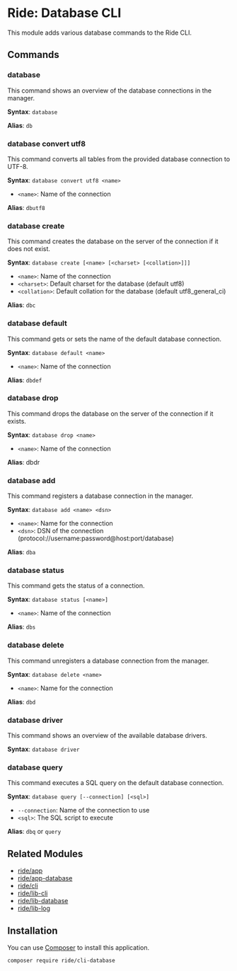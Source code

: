# Ride: Database CLI

This module adds various database commands to the Ride CLI.

## Commands

### database

This command shows an overview of the database connections in the manager.

**Syntax**: ```database```

**Alias**: ```db```

### database convert utf8

This command converts all tables from the provided database connection to UTF-8.

**Syntax**: ```database convert utf8 <name>```
- ```<name>```: Name of the connection

**Alias**: ```dbutf8```

### database create

This command creates the database on the server of the connection if it does not exist.

**Syntax**: ```database create [<name> [<charset> [<collation>]]]```
- ```<name>```: Name of the connection
- ```<charset>```: Default charset for the database (default utf8)
- ```<collation>```: Default collation for the database (default utf8_general_ci)

**Alias**: ```dbc```

### database default

This command gets or sets the name of the default database connection.

**Syntax**: ```database default <name>```
- ```<name>```: Name of the connection

**Alias**: ```dbdef```

### database drop

This command drops the database on the server of the connection if it exists.

**Syntax**: ```database drop <name>```
- ```<name>```: Name of the connection

**Alias**: dbdr

### database add

This command registers a database connection in the manager.

**Syntax**: ```database add <name> <dsn>```
- ```<name>```: Name for the connection
- ```<dsn>```: DSN of the connection (protocol://username:password@host:port/database)

**Alias**: ```dba```

### database status

This command gets the status of a connection.

**Syntax**: ```database status [<name>]```
- ```<name>```: Name of the connection

**Alias**: ```dbs```

### database delete

This command unregisters a database connection from the manager.

**Syntax**: ```database delete <name>```
- ```<name>```: Name for the connection

**Alias**: ```dbd```

### database driver

This command shows an overview of the available database drivers.

**Syntax**: ```database driver```

### database query

This command executes a SQL query on the default database connection.

**Syntax**: ```database query [--connection] [<sql>]```
- ```--connection```: Name of the connection to use
- ```<sql>```: The SQL script to execute

**Alias**: ```dbq``` or ```query```

## Related Modules 

- [ride/app](https://github.com/all-ride/ride-app)
- [ride/app-database](https://github.com/all-ride/ride-app-database)
- [ride/cli](https://github.com/all-ride/ride-cli)
- [ride/lib-cli](https://github.com/all-ride/ride-lib-cli)
- [ride/lib-database](https://github.com/all-ride/ride-lib-database)
- [ride/lib-log](https://github.com/all-ride/ride-lib-log)

## Installation

You can use [Composer](http://getcomposer.org) to install this application.

```
composer require ride/cli-database
```
